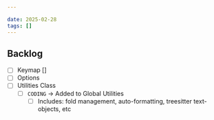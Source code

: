 ```yaml
---

date: 2025-02-28
tags: []
---
```

## Backlog
- [ ] Keymap []
- [ ] Options
- [ ] Utilities Class
    - [ ] `CODING` -> Added to Global Utilities
        - [ ] Includes: fold management, auto-formatting, treesitter text-objects, etc